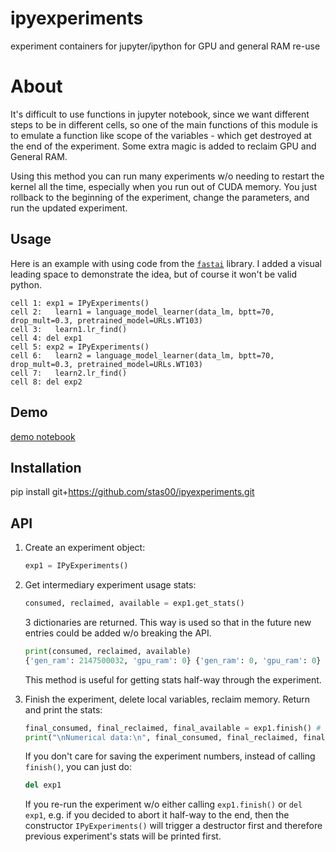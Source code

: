 # ipyexperiments
experiment containers for jupyter/ipython for GPU and general RAM re-use

# About
It's difficult to use functions in jupyter notebook, since we want different steps to be in different cells, so one of the main functions of this module is to emulate a function like scope of the variables - which get destroyed at the end of the experiment. Some extra magic is added to reclaim GPU and General RAM.

Using this method you can run many experiments w/o needing to restart the kernel all the time, especially when you run out of CUDA memory. You just rollback to the beginning of the experiment, change the parameters, and run the updated experiment.

## Usage

Here is an example with using code from the [`fastai`](https://github.com/fastai/fastai) library. I added a visual leading space to demonstrate the idea, but of course it won't be valid python.

```
cell 1: exp1 = IPyExperiments()
cell 2:   learn1 = language_model_learner(data_lm, bptt=70, drop_mult=0.3, pretrained_model=URLs.WT103)
cell 3:   learn1.lr_find()
cell 4: del exp1
cell 5: exp2 = IPyExperiments()
cell 6:   learn2 = language_model_learner(data_lm, bptt=70, drop_mult=0.3, pretrained_model=URLs.WT103)
cell 7:   learn2.lr_find()
cell 8: del exp2
```

## Demo
[demo notebook](https://github.com/stas00/ipyexperiments/blob/master/demo.ipynb)

## Installation
pip install git+https://github.com/stas00/ipyexperiments.git

## API

1. Create an experiment object:
   ```python
   exp1 = IPyExperiments()
   ```

2. Get intermediary experiment usage stats:
   ```python
   consumed, reclaimed, available = exp1.get_stats()
   ```
   3 dictionaries are returned. This way is used so that in the future new entries could be added w/o breaking the API.

   ```python
   print(consumed, reclaimed, available)
   {'gen_ram': 2147500032, 'gpu_ram': 0} {'gen_ram': 0, 'gpu_ram': 0} {'gen_ram': 9921957888, 'gpu_ram': 7487881216}
   ```
   This method is useful for getting stats half-way through the experiment.

3. Finish the experiment, delete local variables, reclaim memory. Return and print the stats:
   ```python
   final_consumed, final_reclaimed, final_available = exp1.finish() # finish experiment
   print("\nNumerical data:\n", final_consumed, final_reclaimed, final_available)
   ```

   If you don't care for saving the experiment numbers, instead of calling `finish()`, you can just do:
   ```python
   del exp1
   ```
   If you re-run the experiment w/o either calling `exp1.finish()` or `del exp1`, e.g. if you decided to abort it half-way to the end, then the constructor `IPyExperiments()` will trigger a destructor first and therefore previous experiment's stats will be printed first.
